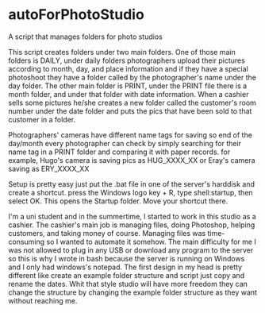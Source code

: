 # autoForPhotoStudio
A script that manages folders for photo studios

This script creates folders under two main folders. One of those main folders is DAILY, under daily folders photographers upload their pictures according to month, day, and place information and if they have a special photoshoot they have a folder called by the photographer's name under the day folder. The other main folder is PRINT, under the PRINT file there is a month folder, and under that folder with date information. When a cashier sells some pictures he/she creates a new folder called the customer's room number under the date folder and puts the pics that have been sold to that customer in a folder.

Photographers' cameras have different name tags for saving so end of the day/month every photographer can check by simply searching for their name tag in a PRINT folder and comparing it with paper records. for example, Hugo's camera is saving pics as HUG_XXXX_XX or Eray's camera saving as ERY_XXXX_XX

Setup is pretty easy just put the .bat file in one of the server's harddisk and create a shortcut. press the Windows logo key + R, type shell:startup, then select OK. This opens the Startup folder. Move your shortcut there.

I'm a uni student and in the summertime, I started to work in this studio as a cashier. The cashier's main job is managing files, doing Photoshop, helping customers, and taking money of course. Managing files was time-consuming so I wanted to automate it somehow. The main difficulty for me I was not allowed to plug in any USB or download any program to the server so this is why I wrote in bash because the server is running on Windows and I only had windows's notepad. The first design in my head is pretty different like create an example folder structure and script just copy and rename the dates. Whit that style studio will have more freedom they can change the structure by changing the example folder structure as they want without reaching me.
